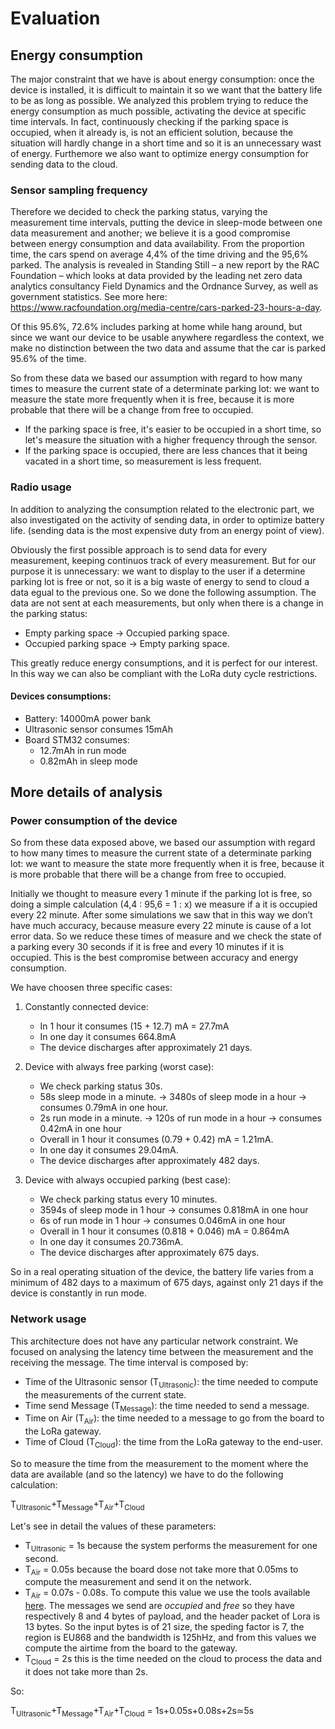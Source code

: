 # Evaluation

## Energy consumption

The major constraint that we have is about energy consumption: once the device is installed, it is difficult to maintain it so we want that the battery life to be as long as possible. We analyzed this problem trying to reduce the energy consumption as much possible, activating the device at specific time intervals. In fact, continuously checking if the parking space is occupied, when it already is, is not an efficient solution, because the situation will hardly change in a short time and so it is an unnecessary wast of energy. Furthemore we also want to optimize energy consumption for sending data to the cloud.

### Sensor sampling frequency 
Therefore we decided to check the parking status, varying the measurement time intervals, putting the device in sleep-mode between one data measurement and another; we believe it is a good compromise between energy consumption and data availability. From the proportion time, the cars spend on average 4,4% of the time driving and the 95,6% parked. The analysis is revealed in Standing Still – a new report by the RAC Foundation – which looks at data provided by the leading net zero data analytics consultancy Field Dynamics and the Ordnance Survey, as well as government statistics. See more here: https://www.racfoundation.org/media-centre/cars-parked-23-hours-a-day. 

Of this 95.6%, 72.6% includes parking at home while hang around, but since we want our device to be usable anywhere regardless the context, we make no distinction between the two data and assume that the car is parked 95.6% of the time.

So from these data we based our assumption with regard to how many times to measure the current state of a determinate parking lot: we want to measure the state more frequently when it is free, because it is more probable that there will be a change from free to occupied.

- If the parking space is free, it's easier to be occupied in a short time, so let's measure the situation with a higher frequency                           through the sensor.
- If the parking space is occupied, there are less chances that it being vacated in a short time, so measurement is less frequent.


### Radio usage
In addition to analyzing the consumption related to the electronic part, we also investigated on the activity of sending data, in order to optimize battery life. (sending data is the most expensive duty from an energy point of view). 

Obviously the first possible approach is to send data for every measurement, keeping continuos track of every measurement. But for our purpose it is unnecessary: we want to display to the user if a determine parking lot is free or not, so it is a big waste of energy to send to cloud a data egual to the previous one. So we done the following assumption.
The data are not sent at each measurements, but only when there is a change in the parking status:
- Empty parking space -> Occupied parking space.
- Occupied parking space -> Empty parking space.

This greatly reduce energy consumptions, and it is perfect for our interest. In this way we can also be compliant with the LoRa duty cycle restrictions.

#### Devices consumptions:
- Battery: 14000mA power bank
- Ultrasonic sensor consumes 15mAh
- Board STM32 consumes:
    - 12.7mAh in run mode
    - 0.82mAh in sleep mode

## More details of analysis

### Power consumption of the device

So from these data exposed above, we based our assumption with regard to how many times to measure the current state of a determinate parking lot: we want to measure the state more frequently when it is free, because it is more probable that there will be a change from free to occupied.

Initially we thought to measure every 1 minute if the parking lot is free, so doing a simple calculation (4,4 : 95,6 = 1 : x) we measure if a it is occupied every 22 minute. After some simulations we saw that in this way we don’t have much accuracy, because measure every 22 minute is cause of a lot error data. So we reduce these times of measure and we check the state of a parking every 30 seconds if it is free and every 10 minutes if it is occupied. This is the best compromise between accuracy and energy consumption.

We have choosen three specific cases:

1) Constantly connected device:
   - In 1 hour it consumes (15 + 12.7) mA = 27.7mA
   - In one day it consumes 664.8mA
   - The device discharges after approximately 21 days.

2) Device with always free parking (worst case):
   - We check parking status 30s.
   - 58s sleep mode in a minute. -> 3480s of sleep mode in a hour -> consumes 0.79mA in one hour.
   - 2s run mode in a minute. -> 120s of run mode in a hour -> consumes 0.42mA in one hour
   - Overall in 1 hour it consumes (0.79 + 0.42) mA = 1.21mA.
   - In one day it consumes 29.04mA.
   - The device discharges after approximately 482 days.

3)  Device with always occupied parking (best case):
    - We check parking status every 10 minutes.
    - 3594s of sleep mode in 1 hour -> consumes 0.818mA in one hour
    - 6s of run mode in 1 hour -> consumes 0.046mA in one hour
    - Overall in 1 hour it consumes (0.818 + 0.046) mA = 0.864mA
    - In one day it consumes 20.736mA.
    - The device discharges after approximately 675 days.

So in a real operating situation of the device, the battery life varies from a minimum of 482 days to a maximum of 675 days, against only 21 days if the device is constantly in run mode.

### Network usage
This architecture does not have any particular network constraint. We focused on analysing the latency time between the measurement and the receiving the message. The time interval is composed by:
* Time of the Ultrasonic sensor (T<sub>Ultrasonic</sub>): the time needed to compute the measurements of the current state.
* Time send Message (T<sub>Message</sub>): the time needed to send a message.
* Time on Air (T<sub>Air</sub>): the time needed to a message to go from the board to the LoRa gateway.
* Time of Cloud (T<sub>Cloud</sub>): the time from the LoRa gateway to the end-user.

So to measure the time from the measurement to the moment where the data are available (and so the latency) we have to do the following calculation:

T<sub>Ultrasonic</sub>+T<sub>Message</sub>+T<sub>Air</sub>+T<sub>Cloud</sub>

Let's see in detail the values of these parameters:
* T<sub>Ultrasonic</sub> = 1s because the system performs the measurement for one second.
* T<sub>Air</sub> = 0.05s because the board dose not take more that 0.05ms to compute the measurement and send it on the network.
* T<sub>Air</sub> = 0.07s - 0.08s. To compute this value we use the tools available [here](https://www.thethingsnetwork.org/airtime-calculator). The messages we send are *occupied* and *free* so they have respectively 8 and 4 bytes of payload, and the header packet of Lora is 13 bytes. So the input bytes is of 21 size, the speding factor is 7, the region is EU868 and the bandwidth is 125hHz, and from this values we compute the airtime from the board to the gateway.
* T<sub>Cloud</sub> = 2s this is the time needed on the cloud to process the data and it does not take more than 2s.

So:

T<sub>Ultrasonic</sub>+T<sub>Message</sub>+T<sub>Air</sub>+T<sub>Cloud</sub> = 1s+0.05s+0.08s+2s≃5s
